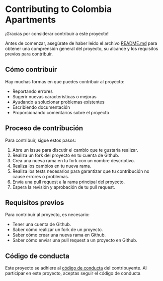 # Contributing to Colombia Apartments

¡Gracias por considerar contribuir a este proyecto! 

Antes de comenzar, asegúrate de haber leído el archivo [README.md](./README.md) para obtener una comprensión general del proyecto, su alcance y los requisitos previos para contribuir.

## Cómo contribuir

Hay muchas formas en que puedes contribuir al proyecto:

- Reportando errores
- Sugerir nuevas características o mejoras
- Ayudando a solucionar problemas existentes
- Escribiendo documentación
- Proporcionando comentarios sobre el proyecto

## Proceso de contribución

Para contribuir, sigue estos pasos:

1. Abre un issue para discutir el cambio que te gustaría realizar.
2. Realiza un fork del proyecto en tu cuenta de Github.
3. Crea una nueva rama en tu fork con un nombre descriptivo.
4. Realiza los cambios en tu nueva rama.
5. Realiza los tests necesarios para garantizar que tu contribución no cause errores o problemas.
6. Envía una pull request a la rama principal del proyecto.
7. Espera la revisión y aprobación de tu pull request.

## Requisitos previos

Para contribuir al proyecto, es necesario:

- Tener una cuenta de Github.
- Saber cómo realizar un fork de un proyecto.
- Saber cómo crear una nueva rama en Github.
- Saber cómo enviar una pull request a un proyecto en Github.

## Código de conducta

Este proyecto se adhiere al [código de conducta](./CODE_OF_CONDUCT.md) del contribuyente. Al participar en este proyecto, aceptas seguir el código de conducta.